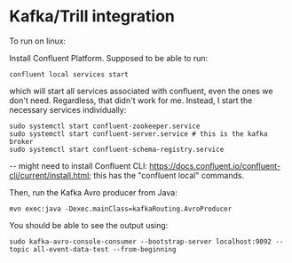 # Kafka/Trill integration

To run on linux:

Install Confluent Platform. Supposed to be able to run:

    confluent local services start

which will start all services associated with confluent, even the ones we don't need. Regardless, that didn't work for me. Instead, I start the necessary services individually:

    sudo systemctl start confluent-zookeeper.service
    sudo systemctl start confluent-server.service # this is the kafka broker
    sudo systemctl start confluent-schema-registry.service

-- might need to install Confluent CLI: https://docs.confluent.io/confluent-cli/current/install.html; this has the "confluent local" commands.

Then, run the Kafka Avro producer from Java:

    mvn exec:java -Dexec.mainClass=kafkaRouting.AvroProducer

You should be able to see the output using:

    sudo kafka-avro-console-consumer --bootstrap-server localhost:9092 --topic all-event-data-test --from-beginning
